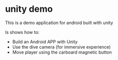 unity demo
===================

This is a demo application for android built with unity

Is shows how to:
* Build an Android APP with Unity
* Use the dive camera (for immersive experience)
* Move player using the carboard magnetic button
